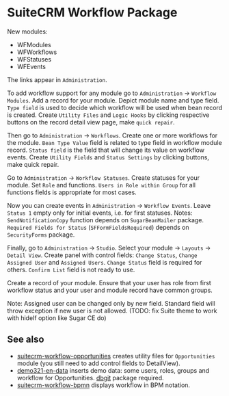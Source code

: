 # SuiteCRM Workflow Package

New modules:
 - WFModules
 - WFWorkflows
 - WFStatuses
 - WFEvents

The links appear in `Administration`.

To add workflow support for any module go to `Administration` -> `Workflow Modules`.
Add a record for your module.
Depict module name and type field.
`Type field` is used to decide which workflow will be used when bean record is created.
Create `Utility Files` and `Logic Hooks` by clicking respective buttons on the record detail view page, make `quick repair`.

Then go to `Administration` -> `Workflows`.
Create one or more workflows for the module.
`Bean Type Value` field is related to type field in workflow module record.
`Status field` is the field that will change its value on workflow events.
Create `Utility Fields` and `Status Settings` by clicking buttons, make quick repair.

Go to `Administration` -> `Workflow Statuses`.
Create statuses for your module.
Set `Role` and functions. `Users in Role within Group` for all functions fields is appropriate for most cases.

Now you can create events in `Administration` -> `Workflow Events`.
Leave `Status 1` empty only for initial events, i.e. for first statuses.
Notes: `SendNotificationCopy` function depends on `SugarBeanMailer` package.
`Required Fields for Status` (`SFFormFieldsRequired`) depends on `SecurityForms` package.

Finally, go to `Administration` -> `Studio`.
Select your module -> `Layouts` -> `Detail View`.
Create panel with control fields: `Change Status`, `Change Assigned User` and `Assigned Users`.
`Change Status` field is required for others.
`Confirm List` field is not ready to use.

Create a record of your module.
Ensure that your user has role from first workflow status and your user and module record have common groups.

Note: Assigned user can be changed only by new field.
Standard field will throw exception if new user is not allowed.
(TODO: fix Suite theme to work with hideIf option like Sugar CE do)

## See also

 - [suitecrm-workflow-opportunities](https://github.com/hardsoft321/suitecrm-workflow-opportunities) creates utility files for `Opportunities` module (you still need to add control fields to DetailView).
 - [demo321-en-data](https://github.com/hardsoft321/demo321-en-data) inserts demo data: some users, roles, groups and workflow for Opportunities.
[dbgit](https://github.com/hardsoft321/suitecrm-dbgit) package required.
 - [suitecrm-workflow-bpmn](https://github.com/hardsoft321/suitecrm-workflow-bpmn) displays workflow in BPM notation.
